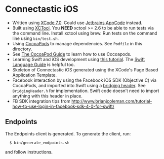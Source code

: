 # Connectastic iOS

* Written using [XCode 7.0](https://developer.apple.com/xcode/).  Could use [Jetbrains AppCode](https://www.jetbrains.com/objc/) instead.
* Built using [XCTool](https://github.com/facebook/xctool). You **NEED** xctool >= 2.6 to be able to run tests via the command line. Install xctool using brew. Run tests on the command line using `bin/test.sh`. 
* Using [CocoaPods](http://cocoapods.org/) to manage dependencies.  See `Podfile` in this directory.
* See [The CocoaPod Guide](http://guides.cocoapods.org/) to learn how to use Cocoapods.
* Learning Swift and iOS development using [this tutorial](https://www.bloc.io/tutorials/swiftris-build-your-first-ios-game-with-swift#!/chapters/675).  The [Swift Language Guide](https://developer.apple.com/library/ios/documentation/Swift/Conceptual/Swift_Programming_Language/TheBasics.html#//apple_ref/doc/uid/TP40014097-CH5-XID_467) is helpful too.
* Skeleton of Connectastic iOS generated using the XCode's Page Based Application Template.
* Facebook interaction by using the Facebook iOS SDK (Objective C) via CocoaPods, and imported into Swift using a [bridging header](https://developer.apple.com/library/ios/documentation/swift/conceptual/BuildingCocoaApps/MixandMatch.html).  See `BridgingHeader.h` for implementation.  Swift code doesn't need to import anything with this header in place.
* FB SDK integration tips from http://www.brianjcoleman.com/tutorial-how-to-use-login-in-facebook-sdk-4-0-for-swift/

## Endpoints

The Endpoints client is generated. To generate the client, run:

```
  $ bin/generate_endpoints.sh
```

and follow instructions.
